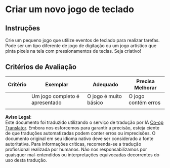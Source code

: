 <!--
CO_OP_TRANSLATOR_METADATA:
{
  "original_hash": "de5384c118e15e4d1d0eaa00fc01b112",
  "translation_date": "2025-08-26T01:10:48+00:00",
  "source_file": "4-typing-game/typing-game/assignment.md",
  "language_code": "br"
}
-->
# Criar um novo jogo de teclado

## Instruções

Crie um pequeno jogo que utilize eventos de teclado para realizar tarefas. Pode ser um tipo diferente de jogo de digitação ou um jogo artístico que pinta pixels na tela com pressionamentos de teclas. Seja criativo!

## Critérios de Avaliação

| Critério  | Exemplar                | Adequado                 | Precisa Melhorar  |
| --------- | ------------------------ | ------------------------ | ----------------- |
|           | Um jogo completo é apresentado | O jogo é muito básico   | O jogo contém erros |
|           |                          |                          |                   |

**Aviso Legal**:  
Este documento foi traduzido utilizando o serviço de tradução por IA [Co-op Translator](https://github.com/Azure/co-op-translator). Embora nos esforcemos para garantir a precisão, esteja ciente de que traduções automatizadas podem conter erros ou imprecisões. O documento original em seu idioma nativo deve ser considerado a fonte autoritativa. Para informações críticas, recomenda-se a tradução profissional realizada por humanos. Não nos responsabilizamos por quaisquer mal-entendidos ou interpretações equivocadas decorrentes do uso desta tradução.